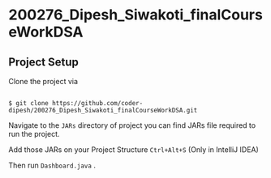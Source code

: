 # 200276_Dipesh_Siwakoti_finalCourseWorkDSA

## Project Setup 
Clone the project via

```

$ git clone https://github.com/coder-dipesh/200276_Dipesh_Siwakoti_finalCourseWorkDSA.git

```

Navigate to the ```JARs``` directory of project you can find JARs file required to run the project.

Add those JARs on your Project Structure ``` Ctrl+Alt+S ``` (Only in IntelliJ IDEA)

Then run ``` Dashboard.java ``` .
